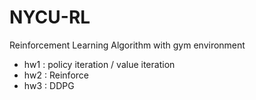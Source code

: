 # NYCU-RL
Reinforcement Learning Algorithm with gym environment
* hw1 : policy iteration / value iteration
* hw2 : Reinforce
* hw3 : DDPG
